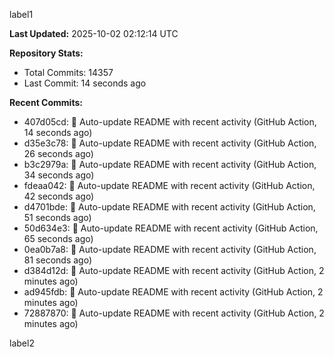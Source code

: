 
label1 
<!-- ACTIVITY_START -->
**Last Updated:** 2025-10-02 02:12:14 UTC

**Repository Stats:**
- Total Commits: 14357
- Last Commit: 14 seconds ago

**Recent Commits:**
- 407d05cd: 🤖 Auto-update README with recent activity (GitHub Action, 14 seconds ago)
- d35e3c78: 🤖 Auto-update README with recent activity (GitHub Action, 26 seconds ago)
- b3c2979a: 🤖 Auto-update README with recent activity (GitHub Action, 34 seconds ago)
- fdeaa042: 🤖 Auto-update README with recent activity (GitHub Action, 42 seconds ago)
- d4701bde: 🤖 Auto-update README with recent activity (GitHub Action, 51 seconds ago)
- 50d634e3: 🤖 Auto-update README with recent activity (GitHub Action, 65 seconds ago)
- 0ea0b7a8: 🤖 Auto-update README with recent activity (GitHub Action, 81 seconds ago)
- d384d12d: 🤖 Auto-update README with recent activity (GitHub Action, 2 minutes ago)
- ad945fdb: 🤖 Auto-update README with recent activity (GitHub Action, 2 minutes ago)
- 72887870: 🤖 Auto-update README with recent activity (GitHub Action, 2 minutes ago)
<!-- ACTIVITY_END -->

label2
